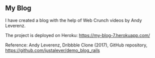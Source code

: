 <h2>My Blog</h2>

I have created a blog with the help of Web Crunch videos by Andy Leverenz.

The project is deployed on Heroku: https://my-blog-7.herokuapp.com/


Reference: Andy Leverenz, Dribbble Clone (2017), GitHub repository, https://github.com/justalever/demo_blog_rails
